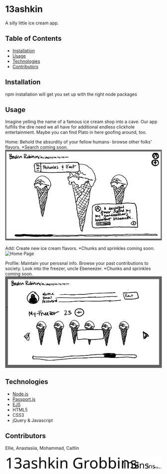 # 13ashkin 

A silly little ice cream app.

## Table of Contents

- [Installation](#installation)
- [Usage](#usage)
- [Technologies](#technologies)
- [Contributors](#contributors)

## Installation

npm installation will get you set up with the right node packages

## Usage

Imagine yelling the name of a famous ice cream shop into a cave.  Our app fulfills the dire need we all have for additional endless clickhole entertainment.  Maybe you can find Plato in here goofing around, too.

Home: Behold the absurdity of your fellow humans- browse other folks' flavors.  *Search coming soon.
![Home Page](/public/images/wireframes/1_Home.PNG)

Add: Create new ice cream flavors.  *Chunks and sprinkles coming soon.
![Home Page](git/public/images/wireframes/2_Add.PNG)

Profile: Maintain your perosnal info.  Browse your past contributions to society.  Look into the freezer, uncle Ebeneezer.  *Chunks and sprinkles coming soon.
![Home Page](/public/images/wireframes/3_Profile.PNG)

## Technologies

- [Node.js](#node)
- [Passport.js](#)
- [EJS]()
- HTML5
- CSS3
- jQuery & Javascript

## Contributors

Ellie, Anastasiia, Mohammad, Caitlin

![Bashkin Logo](/public/SVG/logo.svg)
